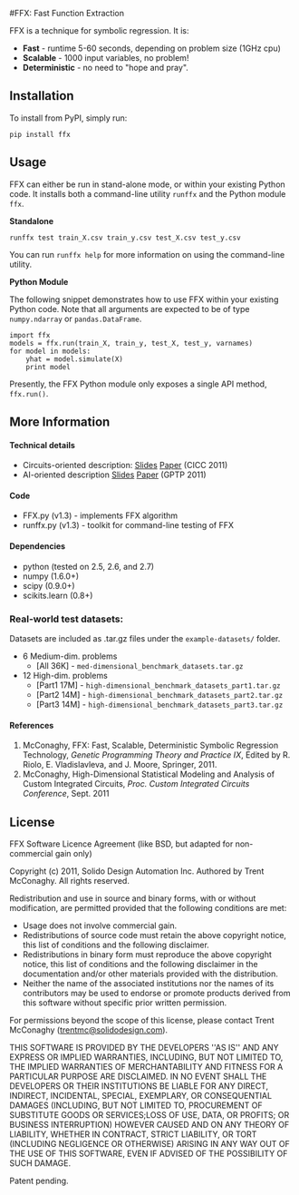 #FFX: Fast Function Extraction

FFX is a technique for symbolic regression. It is:

- __Fast__ - runtime 5-60 seconds, depending on problem size (1GHz cpu)
- __Scalable__ - 1000 input variables, no problem!
- __Deterministic__ - no need to "hope and pray".

## Installation
To install from PyPI, simply run:

	pip install ffx

## Usage
FFX can either be run in stand-alone mode, or within your existing Python code. It installs both a command-line utility `runffx` and the Python module `ffx`.

__Standalone__

	runffx test train_X.csv train_y.csv test_X.csv test_y.csv

You can run `runffx help` for more information on using the command-line utility.

__Python Module__

The following snippet demonstrates how to use FFX within your existing Python code. Note that all arguments are expected to be of type `numpy.ndarray` or `pandas.DataFrame`.

	import ffx
	models = ffx.run(train_X, train_y, test_X, test_y, varnames)
	for model in models:
		yhat = model.simulate(X)
		print model

Presently, the FFX Python module only exposes a single API method, `ffx.run()`.


## More Information

#### Technical details

- Circuits-oriented description: [Slides](http://trent.st/content/2011-CICC-FFX-slides.ppt) [Paper](http://trent.st/content/2011-CICC-FFX-paper.pdf) (CICC 2011)
- AI-oriented description [Slides](http://trent.st/content/2011-GPTP-FFX-slides.pdf) [Paper](http://trent.st/content/2011-GPTP-FFX-paper.pdf) (GPTP 2011)

#### Code
* FFX.py (v1.3) - implements FFX algorithm
* runffx.py (v1.3) - toolkit for command-line testing of FFX


#### Dependencies
* python (tested on 2.5, 2.6, and 2.7)
* numpy (1.6.0+)
* scipy (0.9.0+) 
* scikits.learn (0.8+)

### Real-world test datasets:
Datasets are included as .tar.gz files under the `example-datasets/` folder.

* 6 Medium-dim. problems 
	- [All 36K] - `med-dimensional_benchmark_datasets.tar.gz`
* 12 High-dim. problems 
	- [Part1 17M] - `high-dimensional_benchmark_datasets_part1.tar.gz`
	- [Part2 14M] - `high-dimensional_benchmark_datasets_part2.tar.gz` 
	- [Part3 14M] - `high-dimensional_benchmark_datasets_part3.tar.gz`


#### References

1. McConaghy, FFX: Fast, Scalable, Deterministic Symbolic Regression Technology, _Genetic Programming Theory and Practice IX_, Edited by R. Riolo, E. Vladislavleva, and J. Moore, Springer, 2011.
2. McConaghy, High-Dimensional Statistical Modeling and Analysis of Custom Integrated Circuits, _Proc. Custom Integrated Circuits Conference_, Sept. 2011


## License
FFX Software Licence Agreement (like BSD, but adapted for non-commercial gain only)

Copyright (c) 2011, Solido Design Automation Inc.  Authored by Trent McConaghy.
All rights reserved.

Redistribution and use in source and binary forms, with or without modification, are permitted provided that the following conditions are met:

* Usage does not involve commercial gain. 
* Redistributions of source code must retain the above copyright notice, this list of conditions and the following disclaimer.
* Redistributions in binary form must reproduce the above copyright notice, this list of conditions and the following disclaimer in the documentation and/or other materials provided with the distribution.
* Neither the name of the associated institutions nor the names of its contributors may be used to endorse or promote products derived from this software without specific prior written permission.

For permissions beyond the scope of this license, please contact Trent McConaghy (trentmc@solidodesign.com).

THIS SOFTWARE IS PROVIDED BY THE DEVELOPERS ''AS IS'' AND ANY EXPRESS OR IMPLIED WARRANTIES, INCLUDING, BUT NOT LIMITED TO, THE IMPLIED WARRANTIES OF MERCHANTABILITY AND FITNESS FOR A PARTICULAR PURPOSE ARE DISCLAIMED. IN NO EVENT SHALL THE DEVELOPERS OR THEIR INSTITUTIONS BE LIABLE FOR ANY DIRECT, INDIRECT, INCIDENTAL, SPECIAL, EXEMPLARY, OR CONSEQUENTIAL DAMAGES (INCLUDING, BUT NOT LIMITED TO, PROCUREMENT OF SUBSTITUTE GOODS OR SERVICES;LOSS OF USE, DATA, OR PROFITS; OR BUSINESS INTERRUPTION) HOWEVER CAUSED AND ON ANY THEORY OF LIABILITY, WHETHER IN CONTRACT, STRICT LIABILITY, OR TORT (INCLUDING NEGLIGENCE OR OTHERWISE) ARISING IN ANY WAY OUT OF THE USE OF THIS SOFTWARE, EVEN IF ADVISED OF THE POSSIBILITY OF SUCH DAMAGE. 

Patent pending.
